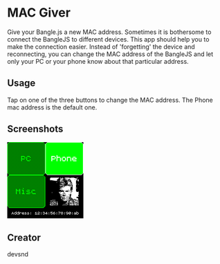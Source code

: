 # MAC Giver

Give your Bangle.js a new MAC address. Sometimes it is bothersome to connect the BangleJS to different devices. This app should help you to make the connection easier. Instead of 'forgetting' the device and reconnecting, you can change the MAC address of the BangleJS and let only your PC or your phone know about that particular address.

## Usage

Tap on one of the three buttons to change the MAC address. The Phone mac address is the default one.

## Screenshots

![MAC Giver](./screenshot.png)

## Creator

devsnd
